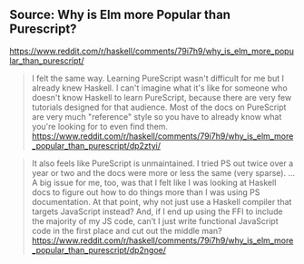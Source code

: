 
## Source: Why is Elm more Popular than Purescript?

https://www.reddit.com/r/haskell/comments/79i7h9/why_is_elm_more_popular_than_purescript/

> I felt the same way. Learning PureScript wasn't difficult for me but I already knew Haskell. I can't imagine what it's like for someone who doesn't know Haskell to learn PureScript, because there are very few tutorials designed for that audience. Most of the docs on PureScript are very much "reference" style so you have to already know what you're looking for to even find them.
> https://www.reddit.com/r/haskell/comments/79i7h9/why_is_elm_more_popular_than_purescript/dp2ztyi/

> It also feels like PureScript is unmaintained. I tried PS out twice over a year or two and the docs were more or less the same (very sparse).
> ...
> A big issue for me, too, was that I felt like I was looking at Haskell docs to figure out how to do things more than I was using PS documentation. At that point, why not just use a Haskell compiler that targets JavaScript instead? And, if I end up using the FFI to include the majority of my JS code, can’t I just write functional JavaScript code in the first place and cut out the middle man?
> https://www.reddit.com/r/haskell/comments/79i7h9/why_is_elm_more_popular_than_purescript/dp2ngoe/
